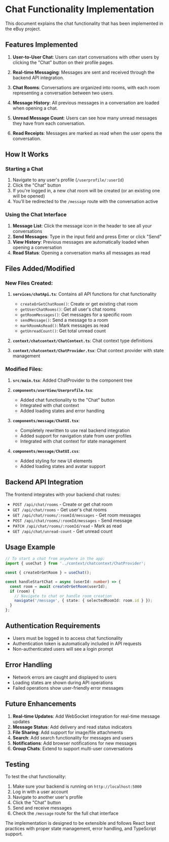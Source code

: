 # Chat Functionality Implementation

This document explains the chat functionality that has been implemented in the eBuy project.

## Features Implemented

1. **User-to-User Chat**: Users can start conversations with other users by clicking the "Chat" button on their profile pages.

2. **Real-time Messaging**: Messages are sent and received through the backend API integration.

3. **Chat Rooms**: Conversations are organized into rooms, with each room representing a conversation between two users.

4. **Message History**: All previous messages in a conversation are loaded when opening a chat.

5. **Unread Message Count**: Users can see how many unread messages they have from each conversation.

6. **Read Receipts**: Messages are marked as read when the user opens the conversation.

## How It Works

### Starting a Chat

1. Navigate to any user's profile (`/userprofile/:userId`)
2. Click the "Chat" button
3. If you're logged in, a new chat room will be created (or an existing one will be opened)
4. You'll be redirected to the `/message` route with the conversation active

### Using the Chat Interface

1. **Message List**: Click the message icon in the header to see all your conversations
2. **Send Messages**: Type in the input field and press Enter or click "Send"
3. **View History**: Previous messages are automatically loaded when opening a conversation
4. **Read Status**: Opening a conversation marks all messages as read

## Files Added/Modified

### New Files Created:

1. **`services/chatApi.ts`**: Contains all API functions for chat functionality
   - `createOrGetChatRoom()`: Create or get existing chat room
   - `getUserChatRooms()`: Get all user's chat rooms
   - `getRoomMessages()`: Get messages for a specific room
   - `sendMessage()`: Send a message to a room
   - `markRoomAsRead()`: Mark messages as read
   - `getUnreadCount()`: Get total unread count

2. **`context/chatcontext/ChatContext.ts`**: Chat context type definitions

3. **`context/chatcontext/ChatProvider.tsx`**: Chat context provider with state management

### Modified Files:

1. **`src/main.tsx`**: Added ChatProvider to the component tree

2. **`components/userView/Userprofile.tsx`**: 
   - Added chat functionality to the "Chat" button
   - Integrated with chat context
   - Added loading states and error handling

3. **`components/message/ChatUI.tsx`**: 
   - Completely rewritten to use real backend integration
   - Added support for navigation state from user profiles
   - Integrated with chat context for state management

4. **`components/message/ChatUI.css`**: 
   - Added styling for new UI elements
   - Added loading states and avatar support

## Backend API Integration

The frontend integrates with your backend chat routes:

- `POST /api/chat/rooms` - Create or get chat room
- `GET /api/chat/rooms` - Get user's chat rooms
- `GET /api/chat/rooms/:roomId/messages` - Get room messages
- `POST /api/chat/rooms/:roomId/messages` - Send message
- `PATCH /api/chat/rooms/:roomId/read` - Mark as read
- `GET /api/chat/unread-count` - Get unread count

## Usage Example

```typescript
// To start a chat from anywhere in the app:
import { useChat } from '../context/chatcontext/ChatProvider';

const { createOrGetRoom } = useChat();

const handleStartChat = async (userId: number) => {
  const room = await createOrGetRoom(userId);
  if (room) {
    // Navigate to chat or handle room creation
    navigate('/message', { state: { selectedRoomId: room.id } });
  }
};
```

## Authentication Requirements

- Users must be logged in to access chat functionality
- Authentication token is automatically included in API requests
- Non-authenticated users will see a login prompt

## Error Handling

- Network errors are caught and displayed to users
- Loading states are shown during API operations
- Failed operations show user-friendly error messages

## Future Enhancements

1. **Real-time Updates**: Add WebSocket integration for real-time message updates
2. **Message Status**: Add delivery and read status indicators
3. **File Sharing**: Add support for image/file attachments
4. **Search**: Add search functionality for messages and users
5. **Notifications**: Add browser notifications for new messages
6. **Group Chats**: Extend to support multi-user conversations

## Testing

To test the chat functionality:

1. Make sure your backend is running on `http://localhost:5000`
2. Log in with a user account
3. Navigate to another user's profile
4. Click the "Chat" button
5. Send and receive messages
6. Check the `/message` route for the full chat interface

The implementation is designed to be extensible and follows React best practices with proper state management, error handling, and TypeScript support.
